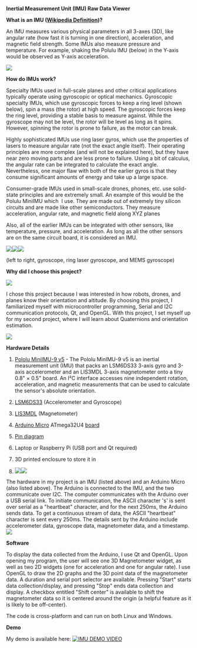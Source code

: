 **Inertial Measurement Unit (IMU) Raw Data Viewer**

**What is an IMU ([Wikipedia Definition](https://en.wikipedia.org/wiki/Inertial_measurement_unit))?**

An IMU measures various physical parameters in all 3-axes (3D), like angular rate (how fast it is turning in one direction), acceleration, and magnetic field strength. Some IMUs also measure pressure and temperature. For example, shaking the Polulu IMU (below) in the Y-axis would be observed as Y-axis acceleration.

![](https://lh7-us.googleusercontent.com/t9l3ruqOE-mQLxreXB9-4FUAn1uZIgL5IYlfNtF3v17W4TDYxnbm66Wyj8TaUy_1VsXTKCiwk95W2OTypAg0-XO4yuOToHUI-9viTO1b57s006xhkCcX6JkT9aGSbaCX2NlAKp1XswVJch4Hu7zcxGs)

**How do IMUs work?**

Specialty IMUs used in full-scale planes and other critical applications typically operate using gyroscopic or optical mechanics. Gyroscopic specialty IMUs, which use gyroscopic forces to keep a ring level (shown below), spin a mass (the rotor) at high speed. The gyroscopic forces keep the ring level, providing a stable basis to measure against. While the gyroscope may not be level, the rotor will be level as long as it spins. However, spinning the rotor is prone to failure, as the motor can break. 

Highly sophisticated IMUs use ring laser gyros, which use the properties of lasers to measure angular rate (not the exact angle itself). Their operating principles are more complex (and will not be explained here), but they have near zero moving parts and are less prone to failure. Using a bit of calculus, the angular rate can be integrated to calculate the exact angle. Nevertheless, one major flaw with both of the earlier gyros is that they consume significant amounts of energy and take up a large space.

Consumer-grade IMUs used in small-scale drones, phones, etc. use solid-state principles and are extremely small. An example of this would be the Polulu MiniIMU which  I use. They are made out of extremely tiny silicon circuits and are made like other semiconductors. They measure acceleration, angular rate, and magnetic field along XYZ planes

Also, all of the earlier IMUs can be integrated with other sensors, like temperature, pressure, and acceleration. As long as all the other sensors are on the same circuit board, it is considered an IMU.

![](https://lh7-us.googleusercontent.com/eTkUESfjzlpqrtSJ5ucGSJ3toAdSONin1jMwE-TGV4IF4vK97I2cOZhwjcSG9m1xCo-7cOapzNdWgPWMlsiYnah7LDHkftuovtbHnZpblFWjKbcqvYTwqhlQI0pEfLFYK7a95mY7U0acn0W5OmMfw4w)![](https://lh7-us.googleusercontent.com/n52wifqR03rGnAL2XLuYszRlUY8x211WaLmcvH9U90zP18HMO2ivnSodMR83rX7ErFKiZhDCZiCqNL0aZGqNcRRtP4nRh5K6VdYdEuC9hVZOvynOSH89AUEhVerYDMkjEBW40jhjB8Z-YrTzGmG7APM)![](https://lh7-us.googleusercontent.com/dg4Qj98kIStT8kXNvvj1vWBOaWo_UiPzMV0rE6qQD3HepP4wF7jj7-i9j8WVSIkY0qNQnkLLNnWIBsC-qcQiRqXSUwITv7QTljGdjrn1Zkf1_syEVcDwsWuSlmZnXR-aRGo0y3us4mEVrkppbT7BMn8)

(left to right, gyroscope, ring laser gyroscope, and MEMS gyroscope)

**Why did I choose this project?**

![](https://lh7-us.googleusercontent.com/06fwX4k7rLzynak49m7B4jXngJx2pBWcomsCx-5y5PGIMVM1cIlsFRGnTk6IEmSsfl-8SwxE-GkcR_vbfcr5Qz63aq6mnObX1PgvON2VpNYPIBDItq1wJxUtXiHwA3ri8AmKjqnIDahdUqTvw9zWJDE)

I chose this project because I was interested in how robots, drones, and planes know their orientation and altitude. By choosing this project, I familiarized myself with microcontroller programming, Serial and I2C communication protocols, Qt, and OpenGL. With this project, I set myself up for my second project, where I will learn about Quaternions and orientation estimation.

![](https://lh7-us.googleusercontent.com/R3cvjmnCD5UM2Vy0E8O8W3bkh9hw5-Mcv3YV9Vf4CxXLLBfxUHiYKF0gWBaCDN8EpcQvIzF9IRyRQZKfJa7oGQU80Q5Jeo_ZDFD6fIx65a2aFmk9tXUQ9eGNjZhlh4vTQNdmepNFC8Up81YcmZ7jRec)

**Hardware Details**

1.  [Pololu MiniIMU-9 v5](https://www.pololu.com/product/2738) - The Pololu MinIMU-9 v5 is an inertial measurement unit (IMU) that packs an LSM6DS33 3-axis gyro and 3-axis accelerometer and an LIS3MDL 3-axis magnetometer onto a tiny 0.8" × 0.5" board. An I²C interface accesses nine independent rotation, acceleration, and magnetic measurements that can be used to calculate the sensor's absolute orientation. 

1.  [LSM6DS33](https://www.pololu.com/file/0J1087/LSM6DS33.pdf) (Accelerometer and Gyroscope)

2.  [LIS3MDL](https://www.pololu.com/file/0J1089/LIS3MDL.pdf) (Magnetometer)

3.  [Arduino Micro](https://store-usa.arduino.cc/products/arduino-micro?selectedStore=us)  ATmega32U4 [board](https://www.amazon.com/gp/product/B01MTU9GOB/ref=ppx_yo_dt_b_search_asin_title?ie=UTF8&psc=1)

1.  [Pin diagram](https://learn.sparkfun.com/tutorials/pro-micro--fio-v3-hookup-guide/hardware-overview-pro-micro)

5.  Laptop or Raspberry Pi (USB port and Qt required)

6.  3D printed enclosure to store it in

1.  ![](https://lh7-us.googleusercontent.com/Y8pKEk2GZcIQVUWldxKPZv_OBQ5cylhBpwDLfDXqREApPNnYuHmQjEkFd3W8eex6uhm9WIzk5cSU12GA-5_GwjrbI-hgDNFMe5tJ-ztffpugGQqO_6juFnRJgBZGklwm2LjrHHD7yI7Ne95LF2g3gHE)![](https://lh7-us.googleusercontent.com/voUzxrnnbVQYTzBj7i6avi0FWqwpbUlxFok2NLVb6f_pH38Iz6AanBlj7lmeedrbub4BNqEHlGpmui2EaaTbK3KGY4Ax4b8zaZMT0IFZDpJy8HIFonFN7xg9E2aybdY2Qb-HQ-fRS27-MMBSCX6BIs0)

The hardware in my project is an IMU (listed above) and an Arduino Micro (also listed above). The Arduino is connected to the IMU, and the two communicate over I2C. The computer communicates with the Arduino over a USB serial link. To initiate communication, the ASCII character 's' is sent over serial as a "heartbeat" character, and for the next 250ms, the Arduino sends data. To get a continuous stream of data, the ASCII "heartbeat" character is sent every 250ms. The details sent by the Arduino include accelerometer data, gyroscope data, magnetometer data, and a timestamp.![](https://lh7-us.googleusercontent.com/n5Ul4_AJLVCjdGgMKKfDdl2YFodPbUDfVCC98f9jWMttZue17wNMl2Ui2iMrGWustvb1zznv4zr1l1JVoQ-uJAyhwzPbng2F0LXM5apLfGBGGEbUzKzvhTCxYfs1yMYRQpqGv1KM-o_ybfHCUjJRD4c)

**Software**

To display the data collected from the Arduino, I use Qt and OpenGL. Upon opening my program, the user will see one 3D Magnetometer widget, as well as two 2D widgets (one for acceleration and one for angular rate). I use OpenGL to draw the 2D graphs and the 3D point data of the magnetometer data. A duration and serial port selector are available. Pressing "Start" starts data collection/display, and pressing "Stop" ends data collection and display. A checkbox entitled "Shift center" is available to shift the magnetometer data so it is centered around the origin (a helpful feature as it is likely to be off-center).

The code is cross-platform and can run on both Linux and Windows.

**Demo**

My demo is  available here:
[![IMU DEMO VIDEO](http://img.youtube.com/vi/JowkhfD-yT4/0.jpg)](http://www.youtube.com/watch?v=JowkhfD-yT4 "IMU Demo")
